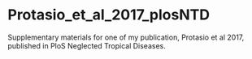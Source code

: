 # Protasio_et_al_2017_plosNTD
Supplementary materials for one of my publication, Protasio et al 2017, published in PloS Neglected Tropical Diseases.
